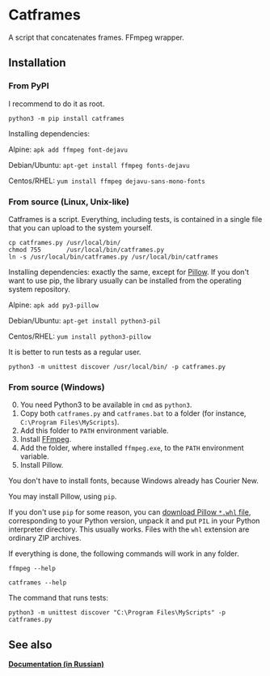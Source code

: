 Catframes
=========

A script that concatenates frames. FFmpeg wrapper.


Installation
------------

### From PyPI

I recommend to do it as root.

```
python3 -m pip install catframes
```

Installing dependencies:

Alpine: `apk add ffmpeg font-dejavu`

Debian/Ubuntu: `apt-get install ffmpeg fonts-dejavu`

Centos/RHEL: `yum install ffmpeg dejavu-sans-mono-fonts`


### From source (Linux, Unix-like)

Catframes is a script. Everything, including tests,
is contained in a single file that you can upload
to the system yourself.

```
cp catframes.py /usr/local/bin/
chmod 755       /usr/local/bin/catframes.py
ln -s /usr/local/bin/catframes.py /usr/local/bin/catframes
```

Installing dependencies: exactly the same, except for [Pillow](https://python-pillow.org/).
If you don't want to use pip, the library usually can be installed from the operating system repository.

Alpine: `apk add py3-pillow`

Debian/Ubuntu: `apt-get install python3-pil`

Centos/RHEL: `yum install python3-pillow`

It is better to run tests as a regular user.

```
python3 -m unittest discover /usr/local/bin/ -p catframes.py
```


### From source (Windows)

0. You need Python3 to be available in `cmd` as `python3`.
1. Copy both `catframes.py` and `catframes.bat` to a folder (for instance, `C:\Program Files\MyScripts`).
2. Add this folder to `PATH` environment variable.
3. Install [FFmpeg](https://ffmpeg.org/download.html).
4. Add the folder, where installed `ffmpeg.exe`, to the `PATH` environment variable.
5. Install Pillow.

You don't have to install fonts, because Windows already has Courier New.

You may install Pillow, using `pip`.

If you don't use `pip` for some reason, you can
[download Pillow `*.whl` file](https://pypi.org/project/Pillow/#files),
corresponding to your Python version, unpack it and put `PIL`
in your Python interpreter directory.
This usually works.
Files with the `whl` extension are ordinary ZIP archives.

If everything is done, the following commands will work in any folder.

```
ffmpeg --help

catframes --help
```

The command that runs tests:

```
python3 -m unittest discover "C:\Program Files\MyScripts" -p catframes.py
```


See also
--------

**[Documentation (in Russian)](https://itustinov.ru/cona/latest/docs/html/catframes.html)**

